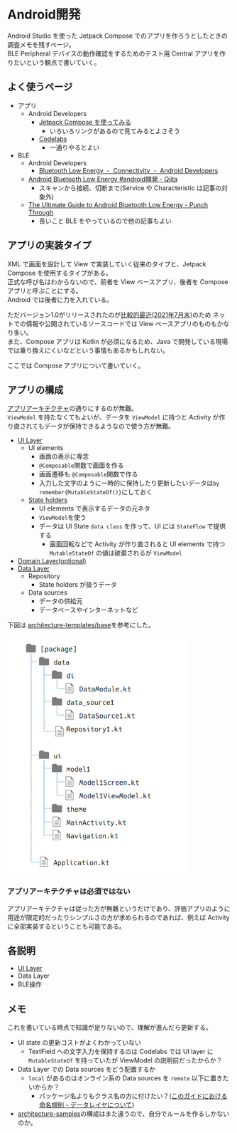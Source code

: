 # Android開発

Android Studio を使った Jetpack Compose でのアプリを作ろうとしたときの調査メモを残すページ。  
BLE Peripheral デバイスの動作確認をするためのテスト用 Central アプリを作りたいという観点で書いていく。

## よく使うページ

* アプリ
  * Android Developers
    * [Jetpack Compose を使ってみる](https://developer.android.com/develop/ui/compose/documentation?hl=ja)
      * いろいろリンクがあるので見てみるとよさそう
    * [Codelabs](https://developer.android.com/courses/android-basics-compose/course?hl=ja)
      * 一通りやるとよい
* BLE
  * Android Developers
    * [Bluetooth Low Energy  -  Connectivity  -  Android Developers](https://developer.android.com/develop/connectivity/bluetooth/ble/ble-overview?hl=ja)
  * [Android Bluetooth Low Energy #android開発 - Qiita](https://qiita.com/sacred-sanctuary/items/b710d9bf37d0cd362648)
    * スキャンから接続、切断まで(Service や Characteristic は記事の対象外)
  * [The Ultimate Guide to Android Bluetooth Low Energy - Punch Through](https://punchthrough.com/android-ble-guide/)
    * 長いこと BLE をやっているので他の記事もよい

## アプリの実装タイプ

XML で画面を設計して View で実装していく従来のタイプと、Jetpack Compose を使用するタイプがある。  
正式な呼び名はわからないので、前者を View ベースアプリ、後者を Compose アプリと呼ぶことにする。  
Android では後者に力を入れている。

ただバージョン1.0がリリースされたのが[比較的最近(2021年7月末)](https://android-developers-jp.googleblog.com/2021/08/jetpack-compose-announcement.html)のため
ネットでの情報や公開されているソースコードでは View ベースアプリのものもかなり多い。  
また、Compose アプリは Kotlin が必須になるため、Java で開発している現場では乗り換えにくいなどという事情もあるかもしれない。

ここでは Compose アプリについて書いていく。

## アプリの構成

[アプリアーキテクチャ](https://developer.android.com/topic/architecture?hl=ja)の通りにするのが無難。  
`ViewModel` を持たなくてもよいが、データを `ViewModel` に持つと Activity が作り直されてもデータが保持できるようなので使う方が無難。

* [UI Layer](https://developer.android.com/topic/architecture/ui-layer?hl=ja)
  * UI elements
    * 画面の表示に専念
    * `@Composable`関数で画面を作る
    * 画面遷移も `@Composable`関数で作る
    * 入力した文字のように一時的に保持したり更新したいデータは`by remember{MutableStateOf()}`にしておく
  * [State holders](https://developer.android.com/topic/architecture/ui-layer/stateholders?hl=ja)
    * UI elements で表示するデータの元ネタ
    * `ViewModel`を使う
    * データは UI State `data class` を作って、UI には `StateFlow` で提供する
      * 画面回転などで Activity が作り直されると UI elements で持つ `MutableStateOf` の値は破棄されるが `ViewModel` 
* [Domain Layer(optional)](https://developer.android.com/topic/architecture/domain-layer?hl=ja)
* [Data Layer](https://developer.android.com/topic/architecture/data-layer?hl=ja)
  * Repository
    * State holders が扱うデータ
  * Data sources
    * データの供給元
    * データベースやインターネットなど

下図は [architecture-templates/base](https://github.com/android/architecture-templates/tree/c52e325d74b42379d41723a692f3b0e21fb86755/app/src/main/java/android/template)を参考にした。  

![image](android-tree.png)

### アプリアーキテクチャは必須ではない

アプリアーキテクチャは従った方が無難というだけであり、評価アプリのように用途が限定的だったりシンプルさの方が求められるのであれば、例えば Activity に全部実装するということも可能である。

## 各説明

* [UI Layer](uilayer/index.md)
* Data Layer
* BLE操作

## メモ

これを書いている時点で知識が足りないので、理解が進んだら更新する。

* UI state の更新コストがよくわかっていない
  * TextField への文字入力を保持するのは Codelabs では UI layer に `MutableStateOf` を持っていたが ViewModel の説明前だったからか？
* Data Layer での Data sources をどう配置するか
  * `local` があるのはオンライン系の Data sources を `remote` 以下に置きたいからか？
    * パッケージ名よりもクラス名の方に付けたい？([このガイドにおける命名規則 - データレイヤについて](https://developer.android.com/topic/architecture/data-layer?hl=ja#naming-conventions))
* [architecture-samples](https://github.com/android/architecture-samples/tree/130f5dbebd0c7b5ba195cc08f25802ed9f0237e5/app/src/main/java/com/example/android/architecture/blueprints/todoapp)の構成はまた違うので、自分でルールを作るしかないのか。
